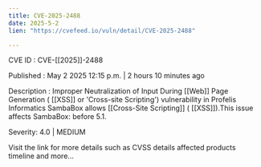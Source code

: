 ```yaml
---
title: CVE-2025-2488
date: 2025-5-2
lien: "https://cvefeed.io/vuln/detail/CVE-2025-2488"

---
```


CVE ID : CVE-[[2025]]-2488

Published :  May 2
2025
12:15 p.m. | 2 hours
10 minutes ago

Description : Improper Neutralization of Input During  [[Web]] Page Generation ( [[XSS]] or 'Cross-site Scripting') vulnerability in Profelis Informatics SambaBox allows  [[Cross-Site Scripting]] ( [[XSS]]).This issue affects SambaBox: before 5.1.

Severity: 4.0 | MEDIUM

Visit the link for more details
such as CVSS details
affected products
timeline
and more...
